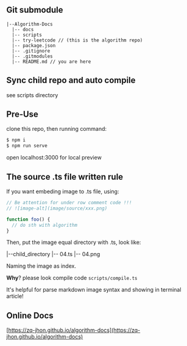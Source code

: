 ## Git submodule
```
|--Algorithm-Docs
  |-- docs
  |-- scripts
  |-- try-leetcode // (this is the algorithm repo)
  |-- package.json
  |-- .gitignore
  |-- .gitmodules
  |-- README.md // you are here
```

## Sync child repo and auto compile
see scripts directory

## Pre-Use
clone this repo, then running command:
```bash
$ npm i
$ npm run serve
```
open localhost:3000 for local preview

## The source .ts file written rule
If you want embeding image to .ts file, using:
```typescript
// Be attention for under row comment code !!!
// ![image-alt](image/source/xxx.png)

function foo() {
  // do sth with algorithm
}
```

Then, put the image equal directory with .ts, look like:

|--child_directory
  |-- 04.ts
  |-- 04.png

Naming the image as index.

**Why**? please look compile code `scripts/compile.ts`

It's helpful for parse markdown image syntax and showing in terminal article!


## Online Docs
[https://zq-jhon.github.io/algorithm-docs](https://zq-jhon.github.io/algorithm-docs)

